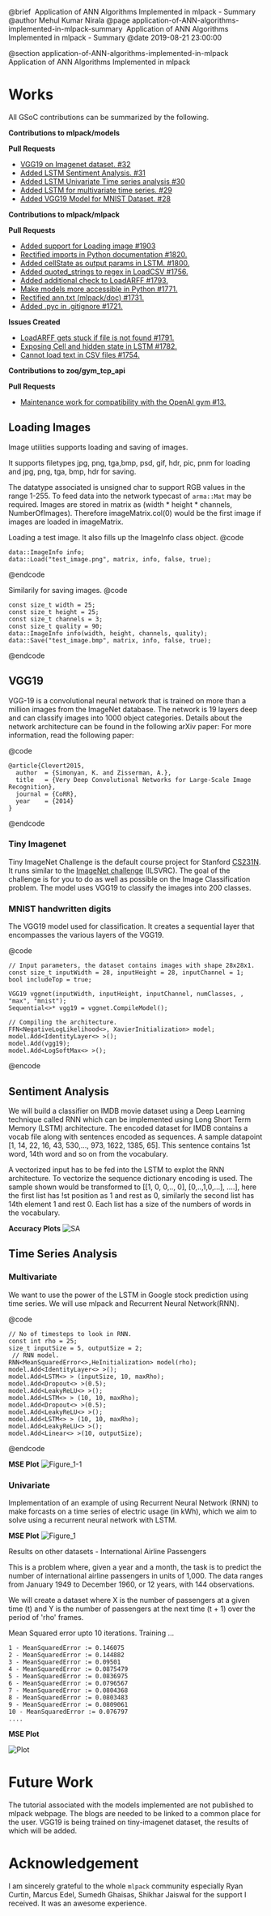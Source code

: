 @brief ​ Application of ANN Algorithms Implemented in mlpack - Summary
@author Mehul Kumar Nirala
@page ​ application-of-ANN-algorithms-implemented-in-mlpack-summary ​ Application of ANN Algorithms Implemented in mlpack - Summary
@date 2019-08-21 23:00:00

@section application-of-ANN-algorithms-implemented-in-mlpack Application of ANN Algorithms Implemented in mlpack

# Works

All GSoC contributions can be summarized by the following.

**Contributions to mlpack/models**

**Pull Requests**
* [VGG19 on Imagenet dataset. #32](https://github.com/mlpack/models/pull/32)
* [Added LSTM Sentiment Analysis. #31](https://github.com/mlpack/models/pull/31)
* [Added LSTM Univariate Time series analysis #30](https://github.com/mlpack/models/pull/30)
* [Added LSTM for multivariate time series. #29](https://github.com/mlpack/models/pull/29)
* [Added VGG19 Model for MNIST Dataset. #28](https://github.com/mlpack/models/pull/28)

**Contributions to mlpack/mlpack**

**Pull Requests**
* [Added support for Loading image #1903](https://github.com/mlpack/mlpack/pull/1903)
* [Rectified imports in Python documentation #1820.](https://github.com/mlpack/mlpack/pull/1820)
* [Added cellState as output params in LSTM. #1800.](https://github.com/mlpack/mlpack/pull/1800)
* [Added quoted_strings to regex in LoadCSV #1756.](https://github.com/mlpack/mlpack/pull/1756)
* [Added additional check to LoadARFF #1793.](https://github.com/mlpack/mlpack/pull/1793)
* [Make models more accessible in Python #1771.](https://github.com/mlpack/mlpack/pull/1771)
* [Rectified ann.txt (mlpack/doc) #1731.](https://github.com/mlpack/mlpack/pull/1731)
* [Added .pyc in .gitignore #1721.](https://github.com/mlpack/mlpack/pull/1721)

**Issues Created**
* [LoadARFF gets stuck if file is not found #1791.](https://github.com/mlpack/mlpack/issues/1791)
* [Exposing Cell and hidden state in LSTM #1782.](https://github.com/mlpack/mlpack/issues/1782)
* [Cannot load text in CSV files #1754.](https://github.com/mlpack/mlpack/issues/1754)

**Contributions to zoq/gym_tcp_api**

**Pull Requests**
* [Maintenance work for compatibility with the OpenAI gym #13.](https://github.com/mlpack/mlpack/pull/1791)

## Loading Images
Image utilities supports loading and saving of images.

 It supports filetypes jpg, png, tga,bmp, psd, gif, hdr, pic, pnm for loading and jpg, png, tga, bmp, hdr for saving.

 The datatype associated is unsigned char to support RGB values in the range 1-255. To feed data into the network typecast of `arma::Mat` may be required. Images are stored in matrix as (width * height * channels, NumberOfImages). Therefore imageMatrix.col(0) would be the first image if images are loaded in imageMatrix.

Loading a test image. It also fills up the ImageInfo class object.
@code

    data::ImageInfo info;
    data::Load("test_image.png", matrix, info, false, true);

@endcode

Similarily for saving images.
@code

    const size_t width = 25;
    const size_t height = 25;
    const size_t channels = 3;
    const size_t quality = 90;
    data::ImageInfo info(width, height, channels, quality);
    data::Save("test_image.bmp", matrix, info, false, true);

@endcode

## VGG19
VGG-19 is a convolutional neural network that is trained on more than a
million images from the ImageNet database. The network is 19 layers
deep and can classify images into 1000 object categories. Details about
the network architecture can be found in the following arXiv paper:
For more information, read the following paper:

@code

    @article{Clevert2015,
      author  = {Simonyan, K. and Zisserman, A.},
      title   = {Very Deep Convolutional Networks for Large-Scale Image Recognition},
      journal = {CoRR},
      year    = {2014}
    }

@endcode
 
### Tiny Imagenet

Tiny ImageNet Challenge is the default course project for Stanford [CS231N](http://cs231n.stanford.edu/). It runs similar to the [ImageNet challenge](http://www.image-net.org/challenges/LSVRC/2014/) (ILSVRC). The goal of the challenge is for you to do as well as possible on the Image Classification problem.
The model uses VGG19 to classify the images into 200 classes.

### MNIST handwritten digits

The VGG19 model used for classification. It creates a sequential layer that encompasses the various layers of the VGG19.

@code

    // Input parameters, the dataset contains images with shape 28x28x1.
    const size_t inputWidth = 28, inputHeight = 28, inputChannel = 1;
    bool includeTop = true;

    VGG19 vggnet(inputWidth, inputHeight, inputChannel, numClasses, , "max", "mnist");
    Sequential<>* vgg19 = vggnet.CompileModel();

    // Compiling the architecture.
    FFN<NegativeLogLikelihood<>, XavierInitialization> model;
    model.Add<IdentityLayer<> >();
    model.Add(vgg19);
    model.Add<LogSoftMax<> >();

@encode

## Sentiment Analysis

We will build a classifier on IMDB movie dataset using a Deep Learning technique called RNN which can be implemented using Long Short Term Memory (LSTM) architecture.
The encoded dataset for IMDB contains a vocab file along with sentences encoded as sequences. A sample datapoint [1, 14, 22, 16, 43, 530,..., 973, 1622, 1385, 65]. This sentence contains 1st word, 14th word and so on from the vocabulary.

A vectorized input has to be fed into the LSTM to explot the RNN architecture. To vectorize the sequence dictionary encoding is used. The sample shown would be transformed to [[1, 0, 0,.., 0], [0,..,1,0,...], ....], here the first list has !st position as 1 and rest as 0, similarly the second list has 14th element 1 and rest 0. Each list has a size of the numbers of words in the vocabulary.

**Accuracy Plots**
![SA](https://user-images.githubusercontent.com/23444642/62192158-b7195a80-b392-11e9-819e-c7edc8c8a6dc.png)

## Time Series Analysis

### Multivariate
We want to use the power of the LSTM in Google stock prediction using time series. We will use mlpack and Recurrent Neural Network(RNN).

@code

    // No of timesteps to look in RNN.
    const int rho = 25;
    size_t inputSize = 5, outputSize = 2;
     // RNN model.
    RNN<MeanSquaredError<>,HeInitialization> model(rho);
    model.Add<IdentityLayer<> >();
    model.Add<LSTM<> > (inputSize, 10, maxRho);
    model.Add<Dropout<> >(0.5);
    model.Add<LeakyReLU<> >();
    model.Add<LSTM<> > (10, 10, maxRho);
    model.Add<Dropout<> >(0.5);
    model.Add<LeakyReLU<> >();
    model.Add<LSTM<> > (10, 10, maxRho);
    model.Add<LeakyReLU<> >();
    model.Add<Linear<> >(10, outputSize);

@endcode

**MSE Plot**
![Figure_1-1](https://user-images.githubusercontent.com/23444642/61946563-92069f80-afc0-11e9-9788-c396376a6aa8.png)

### Univariate

Implementation of an example of using Recurrent Neural Network (RNN) to make forcasts on a time series of electric usage (in kWh), which we aim to solve using a recurrent neural network with LSTM.

**MSE Plot**
![Figure_1](https://user-images.githubusercontent.com/23444642/62147853-17b68200-b316-11e9-84d5-1aa4dffaf796.png)

Results on other datasets - International Airline Passengers

This is a problem where, given a year and a month, the task is to predict the number of international airline passengers in units of 1,000. The data ranges from January 1949 to December 1960, or 12 years, with 144 observations.

We will create a dataset where X is the number of passengers at a given time (t) and Y is the number of passengers at the next time (t + 1) over the period of 'rho' frames.

Mean Squared error upto 10 iterations.
Training ...

    1 - MeanSquaredError := 0.146075
    2 - MeanSquaredError := 0.144882
    3 - MeanSquaredError := 0.09501
    4 - MeanSquaredError := 0.0875479
    5 - MeanSquaredError := 0.0836975
    6 - MeanSquaredError := 0.0796567
    7 - MeanSquaredError := 0.0804368
    8 - MeanSquaredError := 0.0803483
    9 - MeanSquaredError := 0.0809061
    10 - MeanSquaredError := 0.076797
    ....

**MSE Plot**

![Plot](https://user-images.githubusercontent.com/23444642/62627150-6e3f4400-b946-11e9-9a24-1542e564da42.png)

# Future Work
The tutorial associated with the models implemented are not published to mlpack webpage. The blogs are needed to be linked to a common place for the user. VGG19 is being trained on tiny-imagenet dataset, the results of which will be added.

# Acknowledgement
I am sincerely grateful to the whole `mlpack` community especially Ryan Curtin, Marcus Edel, Sumedh Ghaisas, Shikhar Jaiswal for the support I received. It was an awesome experience. 
